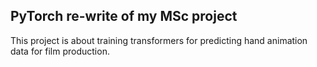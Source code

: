 ## PyTorch re-write of my MSc project

This project is about training transformers for predicting hand animation data for film production.
